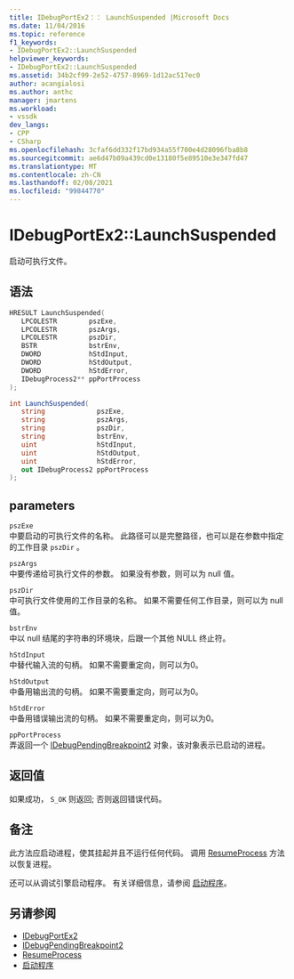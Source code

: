 ```yaml
---
title: IDebugPortEx2：： LaunchSuspended |Microsoft Docs
ms.date: 11/04/2016
ms.topic: reference
f1_keywords:
- IDebugPortEx2::LaunchSuspended
helpviewer_keywords:
- IDebugPortEx2::LaunchSuspended
ms.assetid: 34b2cf99-2e52-4757-8969-1d12ac517ec0
author: acangialosi
ms.author: anthc
manager: jmartens
ms.workload:
- vssdk
dev_langs:
- CPP
- CSharp
ms.openlocfilehash: 3cfaf6dd332f17bd934a55f700e4d28096fba8b8
ms.sourcegitcommit: ae6d47b09a439cd0e13180f5e89510e3e347fd47
ms.translationtype: MT
ms.contentlocale: zh-CN
ms.lasthandoff: 02/08/2021
ms.locfileid: "99844770"
---
```

# <a name="idebugportex2launchsuspended"></a>IDebugPortEx2::LaunchSuspended
启动可执行文件。

## <a name="syntax"></a>语法

```cpp
HRESULT LaunchSuspended( 
   LPCOLESTR        pszExe,
   LPCOLESTR        pszArgs,
   LPCOLESTR        pszDir,
   BSTR             bstrEnv,
   DWORD            hStdInput,
   DWORD            hStdOutput,
   DWORD            hStdError,
   IDebugProcess2** ppPortProcess
);
```

```csharp
int LaunchSuspended( 
   string             pszExe,
   string             pszArgs,
   string             pszDir,
   string             bstrEnv,
   uint               hStdInput,
   uint               hStdOutput,
   uint               hStdError,
   out IDebugProcess2 ppPortProcess
);
```

## <a name="parameters"></a>parameters
`pszExe`\
中要启动的可执行文件的名称。 此路径可以是完整路径，也可以是在参数中指定的工作目录 `pszDir` 。

`pszArgs`\
中要传递给可执行文件的参数。 如果没有参数，则可以为 null 值。

`pszDir`\
中可执行文件使用的工作目录的名称。 如果不需要任何工作目录，则可以为 null 值。

`bstrEnv`\
中以 null 结尾的字符串的环境块，后跟一个其他 NULL 终止符。

`hStdInput`\
中替代输入流的句柄。 如果不需要重定向，则可以为0。

`hStdOutput`\
中备用输出流的句柄。 如果不需要重定向，则可以为0。

`hStdError`\
中备用错误输出流的句柄。 如果不需要重定向，则可以为0。

`ppPortProcess`\
弄返回一个 [IDebugPendingBreakpoint2](../../../extensibility/debugger/reference/idebugpendingbreakpoint2.md) 对象，该对象表示已启动的进程。

## <a name="return-value"></a>返回值
 如果成功， `S_OK` 则返回; 否则返回错误代码。

## <a name="remarks"></a>备注
 此方法应启动进程，使其挂起并且不运行任何代码。 调用 [ResumeProcess](../../../extensibility/debugger/reference/idebugportex2-resumeprocess.md) 方法以恢复进程。

 还可以从调试引擎启动程序。 有关详细信息，请参阅 [启动程序](../../../extensibility/debugger/launching-a-program.md)。

## <a name="see-also"></a>另请参阅
- [IDebugPortEx2](../../../extensibility/debugger/reference/idebugportex2.md)
- [IDebugPendingBreakpoint2](../../../extensibility/debugger/reference/idebugpendingbreakpoint2.md)
- [ResumeProcess](../../../extensibility/debugger/reference/idebugportex2-resumeprocess.md)
- [启动程序](../../../extensibility/debugger/launching-a-program.md)
